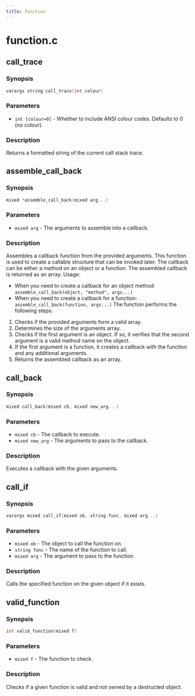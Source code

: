 ```yaml
---
title: function
---
```

# function.c

## call_trace

### Synopsis

```c
varargs string call_trace(int colour)
```

### Parameters

* `int [colour=0]` - Whether to include ANSI colour codes. Defaults to 0 (no colour).

### Description

Returns a formatted string of the current call stack trace.

## assemble_call_back

### Synopsis

```c
mixed *assemble_call_back(mixed arg...)
```

### Parameters

* `mixed arg` - The arguments to assemble into a callback.

### Description

Assembles a callback function from the provided arguments.
This function is used to create a callable structure that can be
invoked later. The callback can be either a method on an object or
a function. The assembled callback is returned as an array.
Usage:
- When you need to create a callback for an object method:
`assemble_call_back(object, "method", args...)`
- When you need to create a callback for a function:
`assemble_call_back(function, args...)`
The function performs the following steps:
1. Checks if the provided arguments form a valid array.
2. Determines the size of the arguments array.
3. Checks if the first argument is an object. If so, it verifies that
the second argument is a valid method name on the object.
4. If the first argument is a function, it creates a callback with the
function and any additional arguments.
5. Returns the assembled callback as an array.

## call_back

### Synopsis

```c
mixed call_back(mixed cb, mixed new_arg...)
```

### Parameters

* `mixed cb` - The callback to execute.
* `mixed new_arg` - The arguments to pass to the callback.

### Description

Executes a callback with the given arguments.

## call_if

### Synopsis

```c
varargs mixed call_if(mixed ob, string func, mixed arg...)
```

### Parameters

* `mixed ob` - The object to call the function on.
* `string func` - The name of the function to call.
* `mixed arg` - The argument to pass to the function.

### Description

Calls the specified function on the given object if it exists.

## valid_function

### Synopsis

```c
int valid_function(mixed f)
```

### Parameters

* `mixed f` - The function to check.

### Description

Checks if a given function is valid and not owned by a destructed
object.

